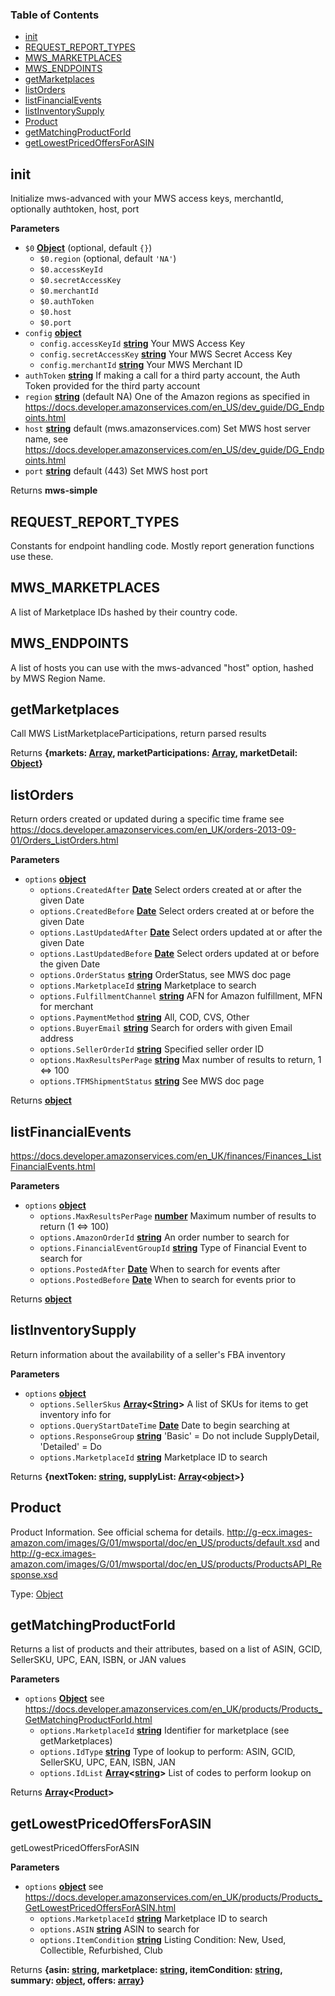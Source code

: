 <!-- Generated by documentation.js. Update this documentation by updating the source code. -->

### Table of Contents

-   [init](#init)
-   [REQUEST_REPORT_TYPES](#request_report_types)
-   [MWS_MARKETPLACES](#mws_marketplaces)
-   [MWS_ENDPOINTS](#mws_endpoints)
-   [getMarketplaces](#getmarketplaces)
-   [listOrders](#listorders)
-   [listFinancialEvents](#listfinancialevents)
-   [listInventorySupply](#listinventorysupply)
-   [Product](#product)
-   [getMatchingProductForId](#getmatchingproductforid)
-   [getLowestPricedOffersForASIN](#getlowestpricedoffersforasin)

## init

Initialize mws-advanced with your MWS access keys, merchantId, optionally authtoken, host, port

**Parameters**

-   `$0` **[Object](https://developer.mozilla.org/en-US/docs/Web/JavaScript/Reference/Global_Objects/Object)**  (optional, default `{}`)
    -   `$0.region`   (optional, default `'NA'`)
    -   `$0.accessKeyId`  
    -   `$0.secretAccessKey`  
    -   `$0.merchantId`  
    -   `$0.authToken`  
    -   `$0.host`  
    -   `$0.port`  
-   `config` **[object](https://developer.mozilla.org/en-US/docs/Web/JavaScript/Reference/Global_Objects/Object)** 
    -   `config.accessKeyId` **[string](https://developer.mozilla.org/en-US/docs/Web/JavaScript/Reference/Global_Objects/String)** Your MWS Access Key
    -   `config.secretAccessKey` **[string](https://developer.mozilla.org/en-US/docs/Web/JavaScript/Reference/Global_Objects/String)** Your MWS Secret Access Key
    -   `config.merchantId` **[string](https://developer.mozilla.org/en-US/docs/Web/JavaScript/Reference/Global_Objects/String)** Your MWS Merchant ID
-   `authToken` **[string](https://developer.mozilla.org/en-US/docs/Web/JavaScript/Reference/Global_Objects/String)** If making a call for a third party account, the Auth Token provided
                              for the third party account
-   `region` **[string](https://developer.mozilla.org/en-US/docs/Web/JavaScript/Reference/Global_Objects/String)** (default NA) One of the Amazon regions as specified in <https://docs.developer.amazonservices.com/en_US/dev_guide/DG_Endpoints.html>
-   `host` **[string](https://developer.mozilla.org/en-US/docs/Web/JavaScript/Reference/Global_Objects/String)** default (mws.amazonservices.com) Set MWS host server name, see <https://docs.developer.amazonservices.com/en_US/dev_guide/DG_Endpoints.html>
-   `port` **[string](https://developer.mozilla.org/en-US/docs/Web/JavaScript/Reference/Global_Objects/String)** default (443) Set MWS host port

Returns **mws-simple** 

## REQUEST_REPORT_TYPES

Constants for endpoint handling code. Mostly report generation functions use these.

## MWS_MARKETPLACES

A list of Marketplace IDs hashed by their country code.

## MWS_ENDPOINTS

A list of hosts you can use with the mws-advanced "host" option, hashed by MWS Region Name.

## getMarketplaces

Call MWS ListMarketplaceParticipations, return parsed results

Returns **{markets: [Array](https://developer.mozilla.org/en-US/docs/Web/JavaScript/Reference/Global_Objects/Array), marketParticipations: [Array](https://developer.mozilla.org/en-US/docs/Web/JavaScript/Reference/Global_Objects/Array), marketDetail: [Object](https://developer.mozilla.org/en-US/docs/Web/JavaScript/Reference/Global_Objects/Object)}** 

## listOrders

Return orders created or updated during a specific time frame
see <https://docs.developer.amazonservices.com/en_UK/orders-2013-09-01/Orders_ListOrders.html>

**Parameters**

-   `options` **[object](https://developer.mozilla.org/en-US/docs/Web/JavaScript/Reference/Global_Objects/Object)** 
    -   `options.CreatedAfter` **[Date](https://developer.mozilla.org/en-US/docs/Web/JavaScript/Reference/Global_Objects/Date)** Select orders created at or after the given Date
    -   `options.CreatedBefore` **[Date](https://developer.mozilla.org/en-US/docs/Web/JavaScript/Reference/Global_Objects/Date)** Select orders created at or before the given Date
    -   `options.LastUpdatedAfter` **[Date](https://developer.mozilla.org/en-US/docs/Web/JavaScript/Reference/Global_Objects/Date)** Select orders updated at or after the given Date
    -   `options.LastUpdatedBefore` **[Date](https://developer.mozilla.org/en-US/docs/Web/JavaScript/Reference/Global_Objects/Date)** Select orders updated at or before the given Date
    -   `options.OrderStatus` **[string](https://developer.mozilla.org/en-US/docs/Web/JavaScript/Reference/Global_Objects/String)** OrderStatus, see MWS doc page
    -   `options.MarketplaceId` **[string](https://developer.mozilla.org/en-US/docs/Web/JavaScript/Reference/Global_Objects/String)** Marketplace to search
    -   `options.FulfillmentChannel` **[string](https://developer.mozilla.org/en-US/docs/Web/JavaScript/Reference/Global_Objects/String)** AFN for Amazon fulfillment, MFN for merchant
    -   `options.PaymentMethod` **[string](https://developer.mozilla.org/en-US/docs/Web/JavaScript/Reference/Global_Objects/String)** All, COD, CVS, Other
    -   `options.BuyerEmail` **[string](https://developer.mozilla.org/en-US/docs/Web/JavaScript/Reference/Global_Objects/String)** Search for orders with given Email address
    -   `options.SellerOrderId` **[string](https://developer.mozilla.org/en-US/docs/Web/JavaScript/Reference/Global_Objects/String)** Specified seller order ID
    -   `options.MaxResultsPerPage` **[string](https://developer.mozilla.org/en-US/docs/Web/JavaScript/Reference/Global_Objects/String)** Max number of results to return, 1 &lt;=> 100
    -   `options.TFMShipmentStatus` **[string](https://developer.mozilla.org/en-US/docs/Web/JavaScript/Reference/Global_Objects/String)** See MWS doc page

Returns **[object](https://developer.mozilla.org/en-US/docs/Web/JavaScript/Reference/Global_Objects/Object)** 

## listFinancialEvents

<https://docs.developer.amazonservices.com/en_UK/finances/Finances_ListFinancialEvents.html>

**Parameters**

-   `options` **[object](https://developer.mozilla.org/en-US/docs/Web/JavaScript/Reference/Global_Objects/Object)** 
    -   `options.MaxResultsPerPage` **[number](https://developer.mozilla.org/en-US/docs/Web/JavaScript/Reference/Global_Objects/Number)** Maximum number of results to return (1 &lt;=> 100)
    -   `options.AmazonOrderId` **[string](https://developer.mozilla.org/en-US/docs/Web/JavaScript/Reference/Global_Objects/String)** An order number to search for
    -   `options.FinancialEventGroupId` **[string](https://developer.mozilla.org/en-US/docs/Web/JavaScript/Reference/Global_Objects/String)** Type of Financial Event to search for
    -   `options.PostedAfter` **[Date](https://developer.mozilla.org/en-US/docs/Web/JavaScript/Reference/Global_Objects/Date)** When to search for events after
    -   `options.PostedBefore` **[Date](https://developer.mozilla.org/en-US/docs/Web/JavaScript/Reference/Global_Objects/Date)** When to search for events prior to

Returns **[object](https://developer.mozilla.org/en-US/docs/Web/JavaScript/Reference/Global_Objects/Object)** 

## listInventorySupply

Return information about the availability of a seller's FBA inventory

**Parameters**

-   `options` **[object](https://developer.mozilla.org/en-US/docs/Web/JavaScript/Reference/Global_Objects/Object)** 
    -   `options.SellerSkus` **[Array](https://developer.mozilla.org/en-US/docs/Web/JavaScript/Reference/Global_Objects/Array)&lt;[String](https://developer.mozilla.org/en-US/docs/Web/JavaScript/Reference/Global_Objects/String)>** A list of SKUs for items to get inventory info for
    -   `options.QueryStartDateTime` **[Date](https://developer.mozilla.org/en-US/docs/Web/JavaScript/Reference/Global_Objects/Date)** Date to begin searching at
    -   `options.ResponseGroup` **[string](https://developer.mozilla.org/en-US/docs/Web/JavaScript/Reference/Global_Objects/String)** 'Basic' = Do not include SupplyDetail, 'Detailed' = Do
    -   `options.MarketplaceId` **[string](https://developer.mozilla.org/en-US/docs/Web/JavaScript/Reference/Global_Objects/String)** Marketplace ID to search

Returns **{nextToken: [string](https://developer.mozilla.org/en-US/docs/Web/JavaScript/Reference/Global_Objects/String), supplyList: [Array](https://developer.mozilla.org/en-US/docs/Web/JavaScript/Reference/Global_Objects/Array)&lt;[object](https://developer.mozilla.org/en-US/docs/Web/JavaScript/Reference/Global_Objects/Object)>}** 

## Product

Product Information. See official schema for details.
<http://g-ecx.images-amazon.com/images/G/01/mwsportal/doc/en_US/products/default.xsd> and
<http://g-ecx.images-amazon.com/images/G/01/mwsportal/doc/en_US/products/ProductsAPI_Response.xsd>

Type: [Object](https://developer.mozilla.org/en-US/docs/Web/JavaScript/Reference/Global_Objects/Object)

## getMatchingProductForId

Returns a list of products and their attributes, based on a list of ASIN, GCID, SellerSKU, UPC,
EAN, ISBN, or JAN values

**Parameters**

-   `options` **[Object](https://developer.mozilla.org/en-US/docs/Web/JavaScript/Reference/Global_Objects/Object)** see <https://docs.developer.amazonservices.com/en_UK/products/Products_GetMatchingProductForId.html>
    -   `options.MarketplaceId` **[string](https://developer.mozilla.org/en-US/docs/Web/JavaScript/Reference/Global_Objects/String)** Identifier for marketplace (see getMarketplaces)
    -   `options.IdType` **[string](https://developer.mozilla.org/en-US/docs/Web/JavaScript/Reference/Global_Objects/String)** Type of lookup to perform: ASIN, GCID, SellerSKU, UPC, EAN, ISBN, JAN
    -   `options.IdList` **[Array](https://developer.mozilla.org/en-US/docs/Web/JavaScript/Reference/Global_Objects/Array)&lt;[string](https://developer.mozilla.org/en-US/docs/Web/JavaScript/Reference/Global_Objects/String)>** List of codes to perform lookup on

Returns **[Array](https://developer.mozilla.org/en-US/docs/Web/JavaScript/Reference/Global_Objects/Array)&lt;[Product](#product)>** 

## getLowestPricedOffersForASIN

getLowestPricedOffersForASIN

**Parameters**

-   `options` **[object](https://developer.mozilla.org/en-US/docs/Web/JavaScript/Reference/Global_Objects/Object)** see <https://docs.developer.amazonservices.com/en_UK/products/Products_GetLowestPricedOffersForASIN.html>
    -   `options.MarketplaceId` **[string](https://developer.mozilla.org/en-US/docs/Web/JavaScript/Reference/Global_Objects/String)** Marketplace ID to search
    -   `options.ASIN` **[string](https://developer.mozilla.org/en-US/docs/Web/JavaScript/Reference/Global_Objects/String)** ASIN to search for
    -   `options.ItemCondition` **[string](https://developer.mozilla.org/en-US/docs/Web/JavaScript/Reference/Global_Objects/String)** Listing Condition: New, Used, Collectible, Refurbished, Club

Returns **{asin: [string](https://developer.mozilla.org/en-US/docs/Web/JavaScript/Reference/Global_Objects/String), marketplace: [string](https://developer.mozilla.org/en-US/docs/Web/JavaScript/Reference/Global_Objects/String), itemCondition: [string](https://developer.mozilla.org/en-US/docs/Web/JavaScript/Reference/Global_Objects/String), summary: [object](https://developer.mozilla.org/en-US/docs/Web/JavaScript/Reference/Global_Objects/Object), offers: [array](https://developer.mozilla.org/en-US/docs/Web/JavaScript/Reference/Global_Objects/Array)}** 
